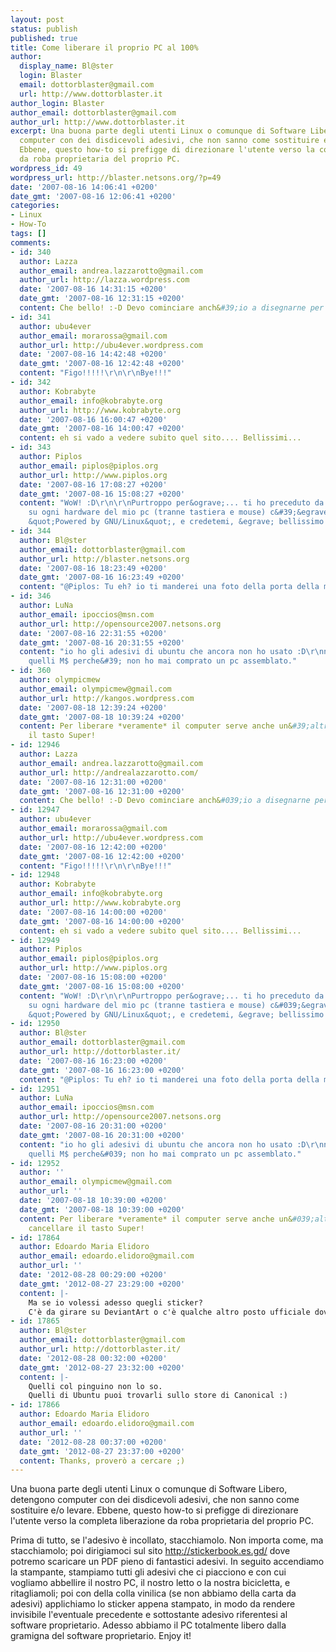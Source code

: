 ```yaml
---
layout: post
status: publish
published: true
title: Come liberare il proprio PC al 100%
author:
  display_name: Bl@ster
  login: Blaster
  email: dottorblaster@gmail.com
  url: http://www.dottorblaster.it
author_login: Blaster
author_email: dottorblaster@gmail.com
author_url: http://www.dottorblaster.it
excerpt: Una buona parte degli utenti Linux o comunque di Software Libero, detengono
  computer con dei disdicevoli adesivi, che non sanno come sostituire e/o levare.
  Ebbene, questo how-to si prefigge di direzionare l'utente verso la completa liberazione
  da roba proprietaria del proprio PC.
wordpress_id: 49
wordpress_url: http://blaster.netsons.org/?p=49
date: '2007-08-16 14:06:41 +0200'
date_gmt: '2007-08-16 12:06:41 +0200'
categories:
- Linux
- How-To
tags: []
comments:
- id: 340
  author: Lazza
  author_email: andrea.lazzarotto@gmail.com
  author_url: http://lazza.wordpress.com
  date: '2007-08-16 14:31:15 +0200'
  date_gmt: '2007-08-16 12:31:15 +0200'
  content: Che bello! :-D Devo cominciare anch&#39;io a disegnarne per il blog...
- id: 341
  author: ubu4ever
  author_email: morarossa@gmail.com
  author_url: http://ubu4ever.wordpress.com
  date: '2007-08-16 14:42:48 +0200'
  date_gmt: '2007-08-16 12:42:48 +0200'
  content: "Figo!!!!!\r\n\r\nBye!!!"
- id: 342
  author: Kobrabyte
  author_email: info@kobrabyte.org
  author_url: http://www.kobrabyte.org
  date: '2007-08-16 16:00:47 +0200'
  date_gmt: '2007-08-16 14:00:47 +0200'
  content: eh si vado a vedere subito quel sito.... Bellissimi...
- id: 343
  author: Piplos
  author_email: piplos@piplos.org
  author_url: http://www.piplos.org
  date: '2007-08-16 17:08:27 +0200'
  date_gmt: '2007-08-16 15:08:27 +0200'
  content: "WoW! :D\r\n\r\nPurtroppo per&ograve;... ti ho preceduto da parecchio...
    su ogni hardware del mio pc (tranne tastiera e mouse) c&#39;&egrave; uno sticker
    &quot;Powered by GNU/Linux&quot;, e credetemi, &egrave; bellissimo! :D"
- id: 344
  author: Bl@ster
  author_email: dottorblaster@gmail.com
  author_url: http://blaster.netsons.org
  date: '2007-08-16 18:23:49 +0200'
  date_gmt: '2007-08-16 16:23:49 +0200'
  content: "@Piplos: Tu eh? io ti manderei una foto della porta della mia camera :D"
- id: 346
  author: LuNa
  author_email: ipoccios@msn.com
  author_url: http://opensource2007.netsons.org
  date: '2007-08-16 22:31:55 +0200'
  date_gmt: '2007-08-16 20:31:55 +0200'
  content: "io ho gli adesivi di ubuntu che ancora non ho usato :D\r\nnon ho mai avuto
    quelli M$ perche&#39; non ho mai comprato un pc assemblato."
- id: 360
  author: olympicmew
  author_email: olympicmew@gmail.com
  author_url: http://kangos.wordpress.com
  date: '2007-08-18 12:39:24 +0200'
  date_gmt: '2007-08-18 10:39:24 +0200'
  content: Per liberare *veramente* il computer serve anche un&#39;altra cosa... cancellare
    il tasto Super!
- id: 12946
  author: Lazza
  author_email: andrea.lazzarotto@gmail.com
  author_url: http://andrealazzarotto.com/
  date: '2007-08-16 12:31:00 +0200'
  date_gmt: '2007-08-16 12:31:00 +0200'
  content: Che bello! :-D Devo cominciare anch&#039;io a disegnarne per il blog...
- id: 12947
  author: ubu4ever
  author_email: morarossa@gmail.com
  author_url: http://ubu4ever.wordpress.com
  date: '2007-08-16 12:42:00 +0200'
  date_gmt: '2007-08-16 12:42:00 +0200'
  content: "Figo!!!!!\r\n\r\nBye!!!"
- id: 12948
  author: Kobrabyte
  author_email: info@kobrabyte.org
  author_url: http://www.kobrabyte.org
  date: '2007-08-16 14:00:00 +0200'
  date_gmt: '2007-08-16 14:00:00 +0200'
  content: eh si vado a vedere subito quel sito.... Bellissimi...
- id: 12949
  author: Piplos
  author_email: piplos@piplos.org
  author_url: http://www.piplos.org
  date: '2007-08-16 15:08:00 +0200'
  date_gmt: '2007-08-16 15:08:00 +0200'
  content: "WoW! :D\r\n\r\nPurtroppo per&ograve;... ti ho preceduto da parecchio...
    su ogni hardware del mio pc (tranne tastiera e mouse) c&#039;&egrave; uno sticker
    &quot;Powered by GNU/Linux&quot;, e credetemi, &egrave; bellissimo! :D"
- id: 12950
  author: Bl@ster
  author_email: dottorblaster@gmail.com
  author_url: http://dottorblaster.it/
  date: '2007-08-16 16:23:00 +0200'
  date_gmt: '2007-08-16 16:23:00 +0200'
  content: "@Piplos: Tu eh? io ti manderei una foto della porta della mia camera :D"
- id: 12951
  author: LuNa
  author_email: ipoccios@msn.com
  author_url: http://opensource2007.netsons.org
  date: '2007-08-16 20:31:00 +0200'
  date_gmt: '2007-08-16 20:31:00 +0200'
  content: "io ho gli adesivi di ubuntu che ancora non ho usato :D\r\nnon ho mai avuto
    quelli M$ perche&#039; non ho mai comprato un pc assemblato."
- id: 12952
  author: ''
  author_email: olympicmew@gmail.com
  author_url: ''
  date: '2007-08-18 10:39:00 +0200'
  date_gmt: '2007-08-18 10:39:00 +0200'
  content: Per liberare *veramente* il computer serve anche un&#039;altra cosa...
    cancellare il tasto Super!
- id: 17864
  author: Edoardo Maria Elidoro
  author_email: edoardo.elidoro@gmail.com
  author_url: ''
  date: '2012-08-28 00:29:00 +0200'
  date_gmt: '2012-08-27 23:29:00 +0200'
  content: |-
    Ma se io volessi adesso quegli sticker?
    C'è da girare su DeviantArt o c'è qualche altro posto ufficiale dove reperirli?
- id: 17865
  author: Bl@ster
  author_email: dottorblaster@gmail.com
  author_url: http://dottorblaster.it/
  date: '2012-08-28 00:32:00 +0200'
  date_gmt: '2012-08-27 23:32:00 +0200'
  content: |-
    Quelli col pinguino non lo so.
    Quelli di Ubuntu puoi trovarli sullo store di Canonical :)
- id: 17866
  author: Edoardo Maria Elidoro
  author_email: edoardo.elidoro@gmail.com
  author_url: ''
  date: '2012-08-28 00:37:00 +0200'
  date_gmt: '2012-08-27 23:37:00 +0200'
  content: Thanks, proverò a cercare ;)
---
```

<p>Una buona parte degli utenti Linux o comunque di Software Libero, detengono computer con dei disdicevoli adesivi, che non sanno come sostituire e/o levare. Ebbene, questo how-to si prefigge di direzionare l'utente verso la completa liberazione da roba proprietaria del proprio PC.<a id="more"></a><a id="more-49"></a></p>
<p>Prima di tutto, se l'adesivo è incollato, stacchiamolo. Non importa come, ma stacchiamolo; poi dirigiamoci sul sito <a href="http://stickerbook.es.gd/">http://stickerbook.es.gd/</a> dove potremo scaricare un PDF pieno di fantastici adesivi. In seguito accendiamo la stampante, stampiamo tutti gli adesivi che ci piacciono e con cui vogliamo abbellire il nostro PC, il nostro letto o la nostra bicicletta, e ritagliamoli; poi con della colla vinilica  (se non abbiamo della carta da adesivi) applichiamo lo sticker appena stampato, in modo da rendere invisibile l'eventuale precedente e sottostante adesivo riferentesi al software proprietario. Adesso abbiamo il PC totalmente libero dalla gramigna del software proprietario. Enjoy it!</p>
